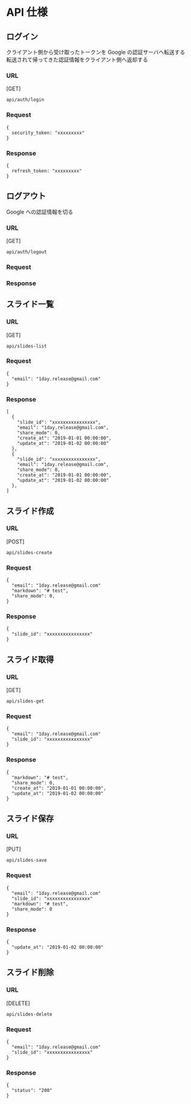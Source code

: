 # API 仕様

## ログイン

クライアント側から受け取ったトークンを Google の認証サーバへ転送する  
転送されて帰ってきた認証情報をクライアント側へ返却する

### URL

[GET]

```
api/auth/login
```

### Request

```
{
  security_token: "xxxxxxxxx"
}
```

### Response

```
{
  refresh_token: "xxxxxxxxx"
}
```

## ログアウト

Google への認証情報を切る

### URL

[GET]

```
api/auth/logout
```

### Request

### Response

## スライド一覧

### URL

[GET]

```
api/slides-list
```

### Request

```
{
  "email": "1day.release@gmail.com"
}
```

### Response

```
[
  {
    "slide_id": "xxxxxxxxxxxxxxxx",
    "email": "1day.release@gmail.com",
    "share_mode": 0,
    "create_at": "2019-01-01 00:00:00",
    "update_at": "2019-01-02 00:00:00"
  },
  {
    "slide_id": "xxxxxxxxxxxxxxxx",
    "email": "1day.release@gmail.com",
    "share_mode": 0,
    "create_at": "2019-01-01 00:00:00",
    "update_at": "2019-01-02 00:00:00"
  },
]
```

## スライド作成

### URL

[POST]

```
api/slides-create
```

### Request

```
{
  "email": "1day.release@gmail.com"
  "markdown": "# test",
  "share_mode": 0,
}
```

### Response

```
{
  "slide_id": "xxxxxxxxxxxxxxxx"
}
```

## スライド取得

### URL

[GET]

```
api/slides-get
```

### Request

```
{
  "email": "1day.release@gmail.com"
  "slide_id": "xxxxxxxxxxxxxxxx"
}
```

### Response

```
{
  "markdown": "# test",
  "share_mode": 0,
  "create_at": "2019-01-01 00:00:00",
  "update_at": "2019-01-02 00:00:00"
}
```

## スライド保存

### URL

[PUT]

```
api/slides-save
```

### Request

```
{
  "email": "1day.release@gmail.com"
  "slide_id": "xxxxxxxxxxxxxxxx"
  "markdown": "# test",
  "share_mode": 0
}
```

### Response

```
{
  "update_at": "2019-01-02 00:00:00"
}
```

## スライド削除

### URL

[DELETE]

```
api/slides-delete
```

### Request

```
{
  "email": "1day.release@gmail.com"
  "slide_id": "xxxxxxxxxxxxxxxx"
}
```

### Response

```
{
  "status": "200"
}
```
